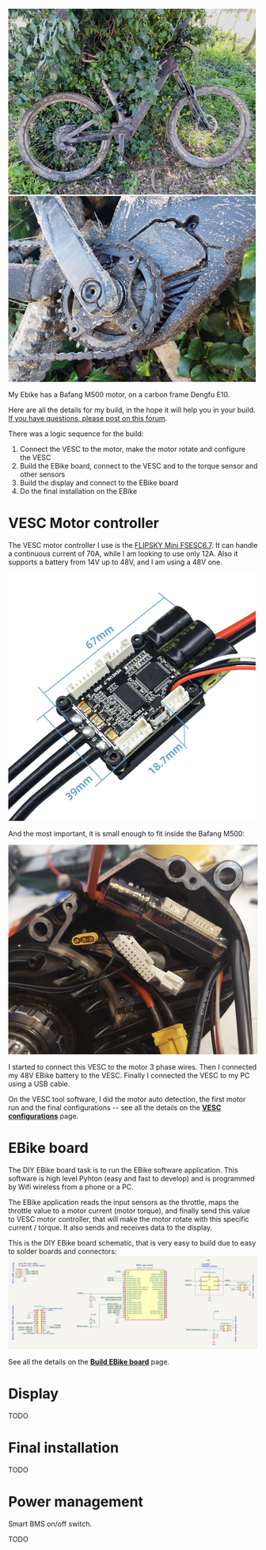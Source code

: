 [![](ebike-2-small.jpg)](ebike-2.jpg) [![](ebike-1-small.jpg)](ebike-1.jpg)

My Ebike has a Bafang M500 motor, on a carbon frame Dengfu E10.

Here are all the details for my build, in the hope it will help you in your build. [If you have questions, please post on this forum](https://endless-sphere.com/forums/viewtopic.php?f=28&t=100777&start=1650).

There was a logic sequence for the build:
1. Connect the VESC to the motor, make the motor rotate and configure the VESC
2. Build the EBike board, connect to the VESC and to the torque sensor and other sensors
3. Build the display and connect to the EBike board
4. Do the final installation on the EBike

# VESC Motor controller

The VESC motor controller I use is the [FLIPSKY Mini FSESC6.7](https://flipsky.net/products/flipsky-mini-fsesc6-7-pro-70a-base-on-vesc6-6-with-aluminum-anodized-heat-sink). It can handle a continuous current of 70A, while I am looking to use only 12A. Also it supports a battery from 14V up to 48V, and I am using a 48V one.

![](FLIPSKY_Mini_FSESC6.7-1.png)

And the most important, it is small enough to fit inside the Bafang M500:

![](FLIPSKY_Mini_FSESC6.7-2.png)

I started to connect this VESC to the motor 3 phase wires. Then I connected my 48V EBike battery to the VESC. Finally I connected the VESC to my PC using a USB cable.

On the VESC tool software, I did the motor auto detection, the first motor run and the final configurations -- see all the details on the [**VESC configurations**](VESC_configurations/VESC_configurations.md) page.

# EBike board

The DIY EBike board task is to run the EBike software application. This software is high level Pyhton (easy and fast to develop) and is programmed by Wifi wireless from a phone or a PC.

The EBike application reads the input sensors as the throttle, maps the throttle value to a motor current (motor torque), and finally send this value to VESC motor controller, that will make the motor rotate with this specific current / torque.
It also sends and receives data to the display.

This is the DIY EBike board schematic, that is very easy to build due to easy to solder boards and connectors:
[![](build_EBike_board/EBike_board-schematic.png)](build_EBike_board/EBike_board-schematic.png)

See all the details on the [**Build EBike board**](build_EBike_board/build_EBike_board.md) page.

# Display

TODO

# Final installation

TODO

# Power management

Smart BMS on/off switch.

TODO